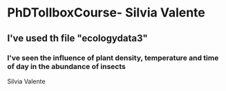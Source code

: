 # PhDTollboxCourse- Silvia Valente

## I've used th file "ecologydata3"

### I've seen the influence of plant density, temperature and time of day in the abundance of insects


Silvia Valente
